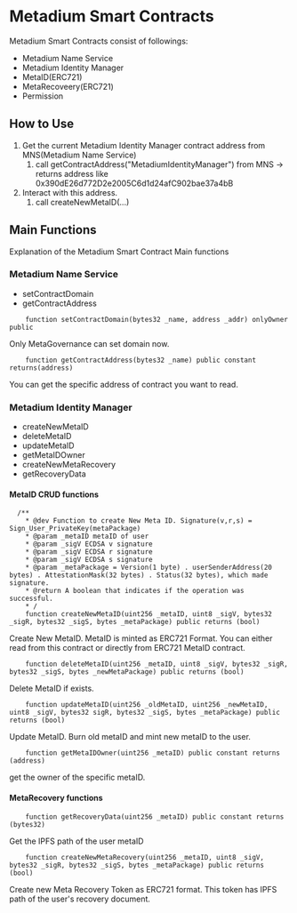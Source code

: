 # Metadium Smart Contracts
Metadium Smart Contracts consist of followings:
* Metadium Name Service
* Metadium Identity Manager
* MetaID(ERC721)
* MetaRecoveery(ERC721)
* Permission

## How to Use
1. Get the current Metadium Identity Manager contract address from MNS(Metadium Name Service)
    1. call getContractAddress("MetadiumIdentityManager") from MNS -> returns address like 0x390dE26d772D2e2005C6d1d24afC902bae37a4bB
2. Interact with this address.
    1. call createNewMetaID(...)


## Main Functions
Explanation of the Metadium Smart Contract Main functions

### Metadium Name Service
* setContractDomain
* getContractAddress

```
    function setContractDomain(bytes32 _name, address _addr) onlyOwner public
```
Only MetaGovernance can set domain now.



```
    function getContractAddress(bytes32 _name) public constant returns(address)
```
You can get the specific address of contract you want to read.


### Metadium Identity Manager
* createNewMetaID
* deleteMetaID
* updateMetaID
* getMetaIDOwner
* createNewMetaRecovery
* getRecoveryData


#### MetaID CRUD functions
```
  /**
    * @dev Function to create New Meta ID. Signature(v,r,s) =  Sign_User_PrivateKey(metaPackage)
    * @param _metaID metaID of user
    * @param _sigV ECDSA v signature
    * @param _sigV ECDSA r signature
    * @param _sigV ECDSA s signature
    * @param _metaPackage = Version(1 byte) . userSenderAddress(20 bytes) . AttestationMask(32 bytes) . Status(32 bytes), which made signature. 
    * @return A boolean that indicates if the operation was successful.
    * /
    function createNewMetaID(uint256 _metaID, uint8 _sigV, bytes32 _sigR, bytes32 _sigS, bytes _metaPackage) public returns (bool)
```

Create New MetaID. MetaID is minted as ERC721 Format. You can either read from this contract or directly from ERC721 MetaID contract.


```
    function deleteMetaID(uint256 _metaID, uint8 _sigV, bytes32 _sigR, bytes32 _sigS, bytes _newMetaPackage) public returns (bool)
```
Delete MetaID if exists.

```
    function updateMetaID(uint256 _oldMetaID, uint256 _newMetaID, uint8 _sigV, bytes32 sigR, bytes32 _sigS, bytes _metaPackage) public returns (bool)
```     
Update MetaID. Burn old metaID and mint new metaID to the user.

```
    function getMetaIDOwner(uint256 _metaID) public constant returns (address)
```
get the owner of the specific metaID.


#### MetaRecovery functions

```
    function getRecoveryData(uint256 _metaID) public constant returns (bytes32)
```
Get the IPFS path of the user metaID

```
    function createNewMetaRecovery(uint256 _metaID, uint8 _sigV, bytes32 _sigR, bytes32 _sigS, bytes _metaPackage) public returns (bool)
```
Create new Meta Recovery Token as ERC721 format. This token has IPFS path of the user's recovery document.